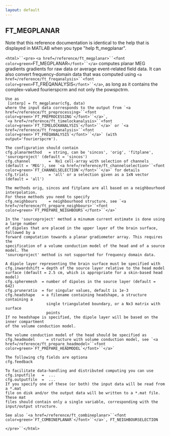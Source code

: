 ```yaml
---
layout: default
---
```


##  FT_MEGPLANAR

Note that this reference documentation is identical to the help that is displayed in MATLAB when you type "help ft_megplanar".

`<html>``<pre>`
    `<a href=/reference/ft_megplanar>``<font color=green>`FT_MEGPLANAR`</font>``</a>` computes planar MEG gradients gradients for raw data or average
    event-related field data. It can also convert frequency-domain data that was computed
    using `<a href=/reference/ft_freqanalysis>``<font color=green>`FT_FREQANALYSIS`</font>``</a>`, as long as it contains the complex-valued fourierspcrm and not
    only the powspctrm.
 
    Use as
     [interp] = ft_megplanar(cfg, data)
    where the input data corresponds to the output from `<a href=/reference/ft_preprocessing>``<font color=green>`FT_PREPROCESSING`</font>``</a>`,
    `<a href=/reference/ft_timelockanalysis>``<font color=green>`FT_TIMELOCKANALYSIS`</font>``</a>` or `<a href=/reference/ft_freqanalysis>``<font color=green>`FT_FREQANALYSIS`</font>``</a>` (with output='fourierspcrm').
 
    The configuration should contain
    cfg.planarmethod   = string, can be 'sincos', 'orig', 'fitplane', 'sourceproject' (default = 'sincos')
    cfg.channel        =  Nx1 cell-array with selection of channels (default = 'MEG'), see `<a href=/reference/ft_channelselection>``<font color=green>`FT_CHANNELSELECTION`</font>``</a>` for details
    cfg.trials         = 'all' or a selection given as a 1xN vector (default = 'all')
 
    The methods orig, sincos and fitplane are all based on a neighbourhood interpolation.
    For these methods you need to specify
    cfg.neighbours     = neighbourhood structure, see `<a href=/reference/ft_prepare_neighbours>``<font color=green>`FT_PREPARE_NEIGHBOURS`</font>``</a>`
 
    In the 'sourceproject' method a minumum current estimate is done using a large number
    of dipoles that are placed in the upper layer of the brain surface, followed by a
    forward computation towards a planar gradiometer array. This requires the
    specification of a volume conduction model of the head and of a source model. The
    'sourceproject' method is not supported for frequency domain data.
 
    A dipole layer representing the brain surface must be specified with
    cfg.inwardshift = depth of the source layer relative to the head model surface (default = 2.5 cm, which is appropriate for a skin-based head model)
    cfg.spheremesh  = number of dipoles in the source layer (default = 642)
    cfg.pruneratio  = for singular values, default is 1e-3
    cfg.headshape   = a filename containing headshape, a structure containing a
                      single triangulated boundary, or a Nx3 matrix with surface
                      points
    If no headshape is specified, the dipole layer will be based on the inner compartment
    of the volume conduction model.
 
    The volume conduction model of the head should be specified as
    cfg.headmodel     = structure with volume conduction model, see `<a href=/reference/ft_prepare_headmodel>``<font color=green>`FT_PREPARE_HEADMODEL`</font>``</a>`
 
    The following cfg fields are optiona
    cfg.feedback
 
    To facilitate data-handling and distributed computing you can use
    cfg.inputfile   =  ...
    cfg.outputfile  =  ...
    If you specify one of these (or both) the input data will be read from a *.mat
    file on disk and/or the output data will be written to a *.mat file. These mat
    files should contain only a single variable, corresponding with the
    input/output structure.
 
    See also `<a href=/reference/ft_combineplanar>``<font color=green>`FT_COMBINEPLANAR`</font>``</a>`, FT_NEIGHBOURSELECTION
`</pre>``</html>`

